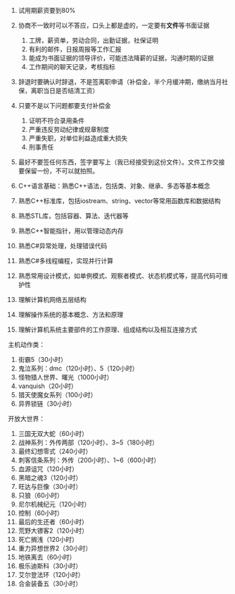 1. 试用期薪资要到80%
2. 协商不一致时可以不答应，口头上都是虚的，一定要有**文件**等书面证据
   1. 工牌，薪资单，劳动合同，出勤证据，社保证明
   2. 有利的邮件，日报周报等工作汇报
   3. 能成为书面证据的领导评价，可能违法降薪的证据，沟通时期的证据
   4. 工作期间的聊天记录，考核指标
3. 辞退时要确认时辞退，不是签离职申请（补偿金，半个月缓冲期，缴纳当月社保，离职当日是否结清工资）
4. 只要不是以下问题都要支付补偿金
   1. 证明不符合录用条件
   2. 严重违反劳动纪律或规章制度
   3. 严重失职，对单位利益造成重大损失
   4. 刑事责任
5. 最好不要签任何东西，签字要写上（我已经接受到这份文件）。文件工作交接要保留一份，不可以就拍照。

6. C++语言基础：熟悉C++语法，包括类、对象、继承、多态等基本概念
7. 熟悉C++标准库，包括iostream、string、vector等常用函数库和数据结构
8. 熟悉STL库，包括容器、算法、迭代器等
9.  熟悉C++智能指针，用以管理动态内存
10. 熟悉C#异常处理，处理错误代码
11. 熟悉C#多线程编程，实现并行计算
12. 熟悉常用设计模式，如单例模式、观察者模式、状态机模式等，提高代码可维护性
13. 理解计算机网络五层结构
14. 理解操作系统的基本概念、方法和原理
15. 理解计算机系统主要部件的工作原理、组成结构以及相互连接方式

主机动作类：
1. 街霸5（30小时）
2. 鬼泣系列：dmc（120小时）、5（120小时）
3. 怪物猎人世界、曙光（1000小时）
4. vanquish（20小时）
5. 猎天使魔女系列（100小时）
6. 异界锁链（30小时）
   
开放大世界：
1.  三国无双大蛇（60小时）
2.  战神系列：外传两部（120小时）、3~5（180小时）
3.  最终幻想零式（240小时）
4.  刺客信条系列：外传（200小时）、1~6（600小时）
5.  血源诅咒（120小时）
6.  黑暗之魂3（120小时）
7.  旺达与巨像（30小时）
8.  只狼（60小时）
9.  尼尔机械纪元（120小时）
10. 控制（60小时）
11. 最后的生还者（60小时）
12. 荒野大镖客2（120小时）
13. 死亡搁浅（120小时）
14. 重力异想世界2（30小时）
15. 地铁离去（60小时）
16. 极乐迪斯科（30小时）
17. 艾尔登法环（120小时）
18. 合金装备五（30小时）
